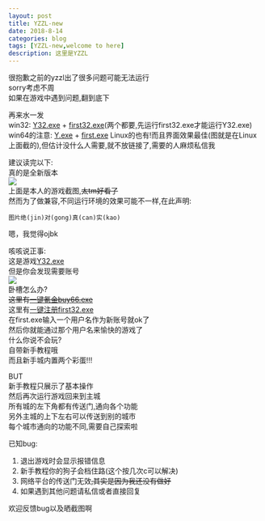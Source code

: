 ```yaml
---
layout: post
title: YZZL-new
date: 2018-8-14
categories: blog
tags: [YZZL-new,welcome to here]
description: 这里是YZZL
---
```


很抱歉之前的yzzl出了很多问题可能无法运行   
sorry考虑不周   
如果在游戏中遇到问题,翻到底下   

再来水一发   
win32:
[Y32.exe](https://pan.baidu.com/s/1YZtywkeoWTwbk6W3PHInJQ) + [first32.exe](https://pan.baidu.com/s/1-ERqSWFbQQNKao4RVG5Wgw)(两个都要,先运行first32.exe才能运行Y32.exe)   
win64的注意:
[Y.exe](https://pan.baidu.com/s/1Xea43d7yrzQYCh3ZWGPQ5g) + [first.exe](https://pan.baidu.com/s/1vuqWm0QQjf8hoORkz2Lanw)
Linux的也有!而且界面效果最佳(图就是在Linux上面截的),但估计没什么人需要,就不放链接了,需要的人麻烦私信我   

建议读完以下:   
真的是全新版本   
![](https://i.loli.net/2018/08/12/5b6fcb953831e.png)   
上面是本人的游戏截图,~~太tm好看了~~   
然而为了做兼容,不同运行环境的效果可能不一样,在此声明:   
```
图片绝(jin)对(gong)真(can)实(kao)   
```
嗯，我觉得ojbk   

咳咳说正事:   
这是游戏[Y32.exe](https://pan.baidu.com/s/1YZtywkeoWTwbk6W3PHInJQ)   
但是你会发现需要账号   
![](https://i.loli.net/2018/08/12/5b6fd0c8950d0.png)   
卧槽怎么办?   
~~这里有[一键氪金buy66.exe](http://baidu.physton.com/?q=%E4%B8%80%E9%94%AE%E6%B0%AA%E9%87%91)~~   
这里有[一键注册first32.exe](https://pan.baidu.com/s/1-ERqSWFbQQNKao4RVG5Wgw)   
在first.exe输入一个用户名作为新账号就ok了   
然后你就能通过那个用户名来愉快的游戏了   
什么你说不会玩?   
自带新手教程哦   
而且新手城内置两个彩蛋!!!   

BUT   
新手教程只展示了基本操作   
然后再次运行游戏回来到主城   
所有城的左下角都有传送门,通向各个功能   
另外主城的上下左右可以传送到别的城市   
每个城市通向的功能不同,需要自己探索啦   

已知bug:   

1. 退出游戏时会显示报错信息   
2. 新手教程你的狗子会档住路(这个按几次c可以解决)   
3. 网络平台的传送门无效~~,其实是因为我还没有做好~~   
3. 如果遇到其他问题请私信或者直接回复   

欢迎反馈bug以及晒截图啊   

